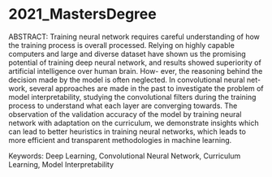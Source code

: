 # 2021_MastersDegree

ABSTRACT: Training neural network requires careful understanding of how the training process is overall processed.
Relying on highly capable computers and large and diverse dataset have shown us the promising potential of
training deep neural network, and results showed superiority of artificial intelligence over human brain. How-
ever, the reasoning behind the decision made by the model is often neglected. In convolutional neural net-
work, several approaches are made in the past to investigate the problem of model interpretability, studying
the convolutional filters during the training process to understand what each layer are converging towards.
The observation of the validation accuracy of the model by training neural network with adaptation on the
curriculum, we demonstrate insights which can lead to better heuristics in training neural networks, which
leads to more efficient and transparent methodologies in machine learning.

Keywords: Deep Learning, Convolutional Neural Network, Curriculum Learning, Model Interpretability

